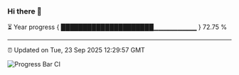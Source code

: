 ### Hi there 👋

⏳ Year progress { █████████████████████▁▁▁▁▁▁▁▁▁ } 72.75 %

---

⏰ Updated on Tue, 23 Sep 2025 12:29:57 GMT

![Progress Bar CI](https://github.com/liununu/liununu/workflows/Progress%20Bar%20CI/badge.svg)
